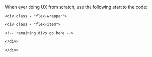 When ever doing UX from scratch, use the following start to the code:

<style>
    
    .flex-wrapper {display: flex;flex-wrap: wrap;justify-content: space-between; align-items: center;}
    
    .flex-item {width: 32%;height: auto;}
    
    
    @media screen and (max-width:980px){width: 50%;height: auto;}
    
    @media screen and (max-width:767px){width: 100%;height: auto;}
    
    
</style>

    <div class = "flex-wrapper">

    <div class = "flex-item">

    <!-- remaining divs go here -->

    </div>

    </div>
